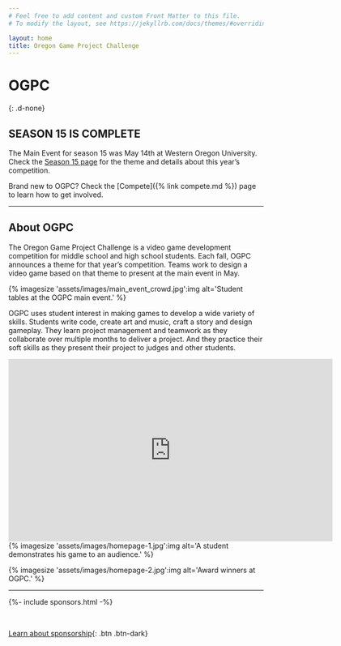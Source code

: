 ```yaml
---
# Feel free to add content and custom Front Matter to this file.
# To modify the layout, see https://jekyllrb.com/docs/themes/#overriding-theme-defaults

layout: home
title: Oregon Game Project Challenge
---
```


# OGPC
{: .d-none}

## SEASON 15 IS COMPLETE

The Main Event for season 15 was May 14th at Western Oregon University. Check the
[Season 15 page](seasons/2022) for the theme and details about this year’s competition.

Brand new to OGPC? Check the [Compete]({% link compete.md %}) page to learn how to get involved.

---

## About OGPC

The Oregon Game Project Challenge is a video game development competition for middle school
and high school students. Each fall, OGPC announces a theme for that year’s competition. Teams
work to design a video game based on that theme to present at the main event in May.

{% imagesize 'assets/images/main_event_crowd.jpg':img alt='Student tables at the OGPC main event.' %}

OGPC uses student interest in making games to develop a wide variety of skills. Students write
code, create art and music, craft a story and design gameplay. They learn project management
and teamwork as they collaborate over multiple months to deliver a project. And they practice
their soft skills as they present their project to judges and other students.

<iframe class="yt-embed" width="640" height="360" src="https://www.youtube.com/embed/gr80Z8WEiys" title="What Is OGPC" frameborder="0" allow="accelerometer; autoplay; clipboard-write; encrypted-media; gyroscope; picture-in-picture" allowfullscreen></iframe>

<div class="imagegroup" markdown="1">
{% imagesize 'assets/images/homepage-1.jpg':img alt='A student demonstrates his game to an audience.' %}

{% imagesize 'assets/images/homepage-2.jpg':img alt='Award winners at OGPC.' %}
</div>

---

{%- include sponsors.html -%}

&nbsp;

[Learn about sponsorship](support){: .btn .btn-dark}